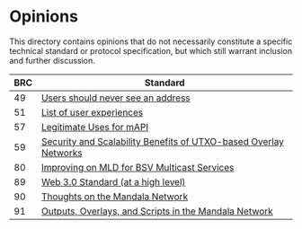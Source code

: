 # Opinions

This directory contains opinions that do not necessarily constitute a specific technical standard or protocol specification, but which still warrant inclusion and further discussion.

BRC  | Standard
-----|------------------
49   | [Users should never see an address](./0049.md)
51   | [List of user experiences](./0051.md)
57   | [Legitimate Uses for mAPI](./0057.md)
59   | [Security and Scalability Benefits of UTXO-based Overlay Networks](./0059.md)
80   | [Improving on MLD for BSV Multicast Services](./0080.md)
89   | [Web 3.0 Standard (at a high level)](./0089.md)
90   | [Thoughts on the Mandala Network](./0090.md)
91   | [Outputs, Overlays, and Scripts in the Mandala Network](./0091.md)
